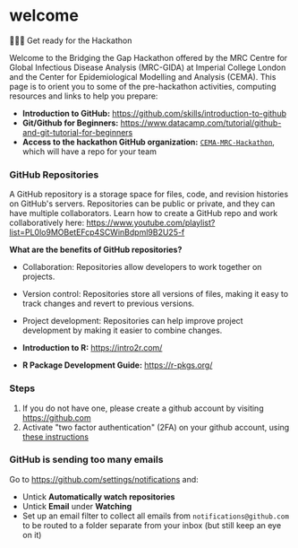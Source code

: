 # welcome
👋👋👋 Get ready for the Hackathon

Welcome to the Bridging the Gap Hackathon offered by the MRC Centre for Global Infectious Disease Analysis (MRC-GIDA) at Imperial College London and the Center for Epidemiological Modelling and Analysis (CEMA). This page is to orient you to some of the pre-hackathon activities, computing resources and links to help you prepare:

* **Introduction to GitHub:** https://github.com/skills/introduction-to-github
* **Git/Github for Beginners:** https://www.datacamp.com/tutorial/github-and-git-tutorial-for-beginners
* **Access to the hackathon GitHub organization:** [`CEMA-MRC-Hackathon`](https://github.com/CEMA-MRC-Hackathon), which will have a repo for your team

### GitHub Repositories
A GitHub repository is a storage space for files, code, and revision histories on GitHub's servers. Repositories can be public or private, and they can have multiple collaborators. Learn how to create a GitHub repo and work collaboratively here: https://www.youtube.com/playlist?list=PL0lo9MOBetEFcp4SCWinBdpml9B2U25-f 

**What are the benefits of GitHub repositories?**

* Collaboration: Repositories allow developers to work together on projects. 
* Version control: Repositories store all versions of files, making it easy to track changes and revert to previous versions. 
* Project development: Repositories can help improve project development by making it easier to combine changes. 

* **Introduction to R:** https://intro2r.com/
* **R Package Development Guide:** https://r-pkgs.org/

### Steps

1. If you do not have one, please create a github account by visiting https://github.com
1. Activate "two factor authentication" (2FA) on your github account, using [these instructions](https://docs.github.com/en/free-pro-team@latest/github/authenticating-to-github/securing-your-account-with-two-factor-authentication-2fa)

### GitHub is sending too many emails

Go to https://github.com/settings/notifications and:

* Untick **Automatically watch repositories**
* Untick **Email** under **Watching**
* Set up an email filter to collect all emails from `notifications@github.com` to be routed to a folder separate from your inbox (but still keep an eye on it)

